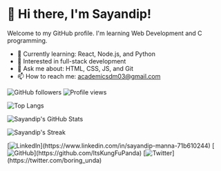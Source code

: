 # 👋 Hi there, I'm Sayandip!
Welcome to my GitHub profile. I'm learning Web Development and C programming.

- 🌱 Currently learning: React, Node.js, and Python
- 🧠 Interested in full-stack development
- 💬 Ask me about: HTML, CSS, JS, and Git
- 📫 How to reach me: academicsdm03@gmail.com


![GitHub followers](https://img.shields.io/github/followers/ItsKungFuPanda?label=Followers)
![Profile views](https://komarev.com/ghpvc/?username=ItsKungFuPanda&color=blue)

![Top Langs](https://github-readme-stats.vercel.app/api/top-langs/?username=ItsKungFuPanda&layout=compact&show_icons=true&theme=radical)


![Sayandip's GitHub Stats](https://github-readme-stats.vercel.app/api?username=ItsKungFuPanda&show_icons=true&theme=radical)

![Sayandip's Streak](https://github-readme-streak-stats.herokuapp.com/?user=ItsKungFuPanda&theme=neon&hide_border=true)


[![LinkedIn](https://img.shields.io/badge/-LinkedIn-blue?logo=linkedin&logoColor=white&target="_blank")](https://www.linkedin.com/in/sayandip-manna-71b610244)
[![GitHub](https://img.shields.io/badge/-GitHub-black?logo=github&logoColor=white&target="_blank")](https://github.com/ItsKungFuPanda)
[![Twitter](https://img.shields.io/badge/-Twitter-1DA1F2?style=flat&logo=twitter&logoColor=white&target="_blank")](https://twitter.com/boring_unda)

